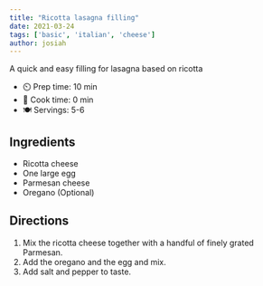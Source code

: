 ```yaml
---
title: "Ricotta lasagna filling"
date: 2021-03-24
tags: ['basic', 'italian', 'cheese']
author: josiah
---
```


A quick and easy filling for lasagna based on ricotta

- ⏲️ Prep time: 10 min
- 🍳 Cook time: 0 min
- 🍽️ Servings: 5-6

## Ingredients

- Ricotta cheese
- One large egg
- Parmesan cheese
- Oregano (Optional)

## Directions

1. Mix the ricotta cheese together with a handful of finely grated Parmesan.
2. Add the oregano and the egg and mix.
3. Add salt and pepper to taste.
